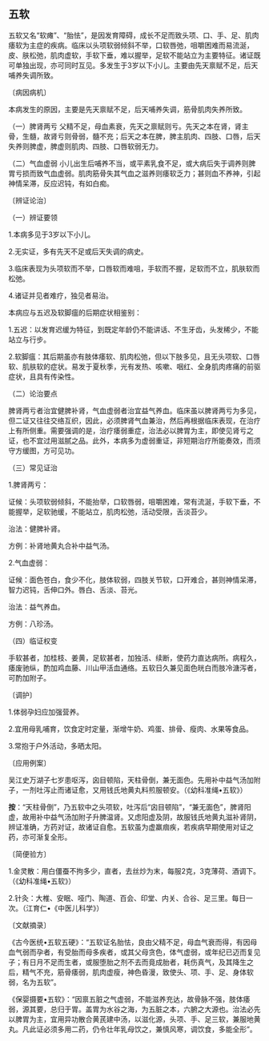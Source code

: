 ## 五软

五软又名“软瘫”、“胎怯”，是因发育障碍，成长不足而致头项、口、手、足、肌肉痿软为主症的疾病。临床以头项软弱倾斜不举，口软唇弛，咀嚼困难而易流涎，皮、肤松弛，肌肉虚软，手软下垂，难以握举，足软不能站立为主要特征。诸证既可单独出现，亦可同时互见。多发生于3岁以下小儿。主要由先天禀赋不足，后天哺养失调所致。

〔病因病机〕

本病发生的原因，主要是先天禀赋不足，后天哺养失调，筋骨肌肉失养所致。

（一）脾肾两亏  父精不足，母血素衰，先天之禀赋则亏。先天之本在肾，肾主骨，生髓，故肾亏则骨弱，髓不充；后天之本在脾，脾主肌肉、四肢、口唇，后天失养则脾虚，脾虚则肌肉、四肢、口唇软弱无力。

（二）气血虚弱  小儿出生后哺养不当，或平素乳食不足，或大病后失于调养则脾胃亏损而致气血虚弱。肌肉筋骨失其气血之滋养则痿软乏力；甚则血不养神，引起神情呆滞，反应迟钝，有如白痴。

〔辨证论治〕

（一）辨证要领

1.本病多见于3岁以下小儿。

2.无实证，多有先天不足或后天失调的病史。

3.临床表现为头项软而不举，口唇软而难咀，手软而不握，足软而不立，肌肤软而松弛。

4.诸证并见者难疗，独见者易治。

本病应与五迟及软脚瘟的后期症状相鉴别：

1.五迟：以发育迟缓为特征，到既定年龄仍不能讲话、不生牙齿，头发稀少，不能站立与行步。

2.软脚瘟：其后期虽亦有肢体痿软、肌肉松弛，但以下肢多见，且无头项软、口唇软、肌肤软的症状。易发于夏秋季，光有发热、咳嗽、咽红、全身肌肉疼痛的前驱症状，且具有传染性。

（二）论治要点

脾肾两亏者治宜健脾补肾，气血虚弱者治宜益气养血。临床虽以脾肾两亏为多见，但二证又往往交络互织，因此，必须脾肾气血兼治，然后再根据临床表现，在治疗上有所侧重。需要强调的是，治疗痿弱重症，治法必以脾胃为主，即使见肾亏之证，也不宜过用滋腻之品。此外，本病多为虚弱重证，非短期治疗所能奏效，而须守方缓图，方可见功。

（三）常见证治

1.脾肾两亏：

证候：头项软弱倾斜，不能抬举，口软唇弱，咀嚼困难，常有流涎，手软下垂，不能握举，足软驰缓，不能站立，肌肉松弛，活动受限，舌淡苔少。

治法：健脾补肾。

方例：补肾地黄丸合补中益气汤。

2.气血虚弱：

证候：面色苍白，食少不化，肢体软弱，四肢关节软，口开难合，甚则神情呆滞，智力迟钝，舌伸口外。唇白、舌淡、苔光。

治法：益气养血。

方例：八珍汤。

（四）临证权变

手软甚者，加桂枝、姜黄，足软甚者，加独活、续断，使药力直达病所。病程久，痿废驰纵，酌加鸡血藤、川山甲活血通络。五软日久兼见面色㿠白而肢冷溏泻者，可酌加附子。

〔调护〕

1.体弱孕妇应加强营养。

2.宜用母乳哺育，饮食定时定量，渐增牛奶、鸡蛋、排骨、瘦肉、水果等食品。

3.常抱于户外活动，多晒太阳。

〔应用例案〕

吴江史万湖子七岁患呕泻，囟目顿陷，天柱骨倒，兼无面色。先用补中益气汤加附子，一剂吐泻止而诸证愈，又用钱氏地黄丸料煎服顿安。（《幼科准绳•五软》）

**按**：“天柱骨倒”，乃五软中之头项软，吐泻后“囟目顿陷”，“兼无面色”，脾肾阳虚，故用补中益气汤加附子升脾温肾。又虑阳虚及阴，故服钱氏地黄丸滋补肾阴，辨证准确，方药对证，故诸证自愈。五软虽为虚羸痼疾，若疾病早期使用对证之药，亦可渐复全形。

〔简便验方〕

1.金灵散：用白僵蚕不拘多少，直者，去丝炒为末，每服2克，3克薄荷、酒调下。（《幼科准绳•五软》）

2.针灸：大椎、安眠、哑门、陶道、百会、印堂、内关、合谷、足三里。每日一次。（江育仁•《中医儿科学》）

〔文献摘录〕

《古今医统•五软五硬》：“五软证名胎怯，良由父精不足，母血气衰而得，有因母血气弱而孕者，有受胎而母多疾者，或其父母贪色，体气虚弱，或年纪已迈而复见子；有日月不足而生者，或服堕胎之剂不去而竟成胎者，耗伤真气，及其降生之后，精气不充，筋骨痿弱，肌肉虚瘦，神色昏漫，致使头、项、手、足、身体软弱，名为五软”。

《保婴摄要•五软》：“因禀五脏之气虚弱，不能滋养充达，故骨脉不强，肢体痿弱，源其要，总归于胃。盖胃为水谷之海，为五脏之本，六腑之大源也。治法必先以脾胃为主，宜用异功散合黄芪建中汤，以滋化源，头项、手、足三软，兼服地黄丸。凡此证必须多用二药，仍令壮年乳母饮之，兼慎风寒，调饮食，多能全形”。
